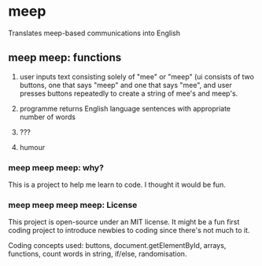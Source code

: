 # meep
Translates meep-based communications into English

## meep meep: functions
1) user inputs text consisting solely of "mee" or "meep" (ui consists of two buttons, one that says "meep" and one that says "mee", and user presses buttons repeatedly to create a string of mee's and meep's. 

2) programme returns English language sentences with appropriate number of words

3) ???

4) humour

### meep meep meep: why?

This is a project to help me learn to code. I thought it would be fun.

### meep meep meep meep: License

This project is open-source under an MIT license. It might be a fun first coding project to introduce newbies to coding since there's not much to it.

Coding concepts used: buttons, document.getElementById, arrays, functions, count words in string, if/else, randomisation.

